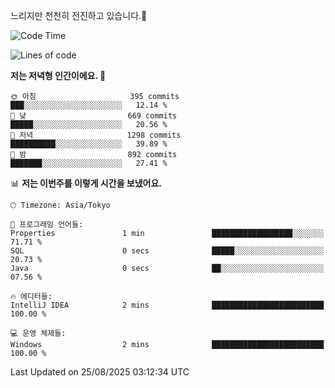 느리지만 천천히 전진하고 있습니다.🐢

<!--START_SECTION:waka-->
![Code Time](http://img.shields.io/badge/Code%20Time-1%2C660%20hrs%2045%20mins-blue)

![Lines of code](https://img.shields.io/badge/%EC%A0%80%EB%8A%94%20%EC%97%AC%ED%83%9C%EA%B9%8C%EC%A7%80%20-926.3%20thousand%20%EC%A4%84%EC%9D%98%20%EC%BD%94%EB%93%9C%EB%A5%BC%20%EC%9E%91%EC%84%B1%ED%96%88%EC%96%B4%EC%9A%94.-blue)

**저는 저녁형 인간이에요. 🦉** 

```text
🌞 아침                     395 commits         ███░░░░░░░░░░░░░░░░░░░░░░   12.14 % 
🌆 낮　                     669 commits         █████░░░░░░░░░░░░░░░░░░░░   20.56 % 
🌃 저녁                     1298 commits        ██████████░░░░░░░░░░░░░░░   39.89 % 
🌙 밤　                     892 commits         ███████░░░░░░░░░░░░░░░░░░   27.41 % 
```


📊 **저는 이번주를 이렇게 시간을 보냈어요.** 

```text
🕑︎ Timezone: Asia/Tokyo

💬 프로그래밍 언어들: 
Properties               1 min               ██████████████████░░░░░░░   71.71 % 
SQL                      0 secs              █████░░░░░░░░░░░░░░░░░░░░   20.73 % 
Java                     0 secs              ██░░░░░░░░░░░░░░░░░░░░░░░   07.56 % 

🔥 에디터들: 
IntelliJ IDEA            2 mins              █████████████████████████   100.00 % 

💻 운영 체제들: 
Windows                  2 mins              █████████████████████████   100.00 % 
```


 Last Updated on 25/08/2025 03:12:34 UTC
<!--END_SECTION:waka-->

